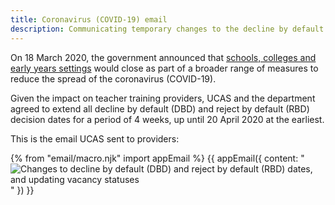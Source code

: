 ```yaml
---
title: Coronavirus (COVID-19) email
description: Communicating temporary changes to the decline by default and reject by default decision dates.
---
```


On 18 March 2020, the government announced that [schools, colleges and early years settings](https://www.gov.uk/government/news/schools-colleges-and-early-years-settings-to-close) would close as part of a broader range of measures to reduce the spread of the coronavirus (COVID-19).

Given the impact on teacher training providers, UCAS and the department agreed to extend all decline by default (DBD) and reject by default (RBD) decision dates for a period of 4 weeks, up until 20 April 2020 at the earliest.

This is the email UCAS sent to providers:

{% from "email/macro.njk" import appEmail %}
{{ appEmail({
  content: "![Changes to decline by default (DBD) and reject by default (RBD) dates, and updating vacancy statuses](/apply-for-teacher-training/ucas/coronavirus/change-to-deadlines.png)"
}) }}
